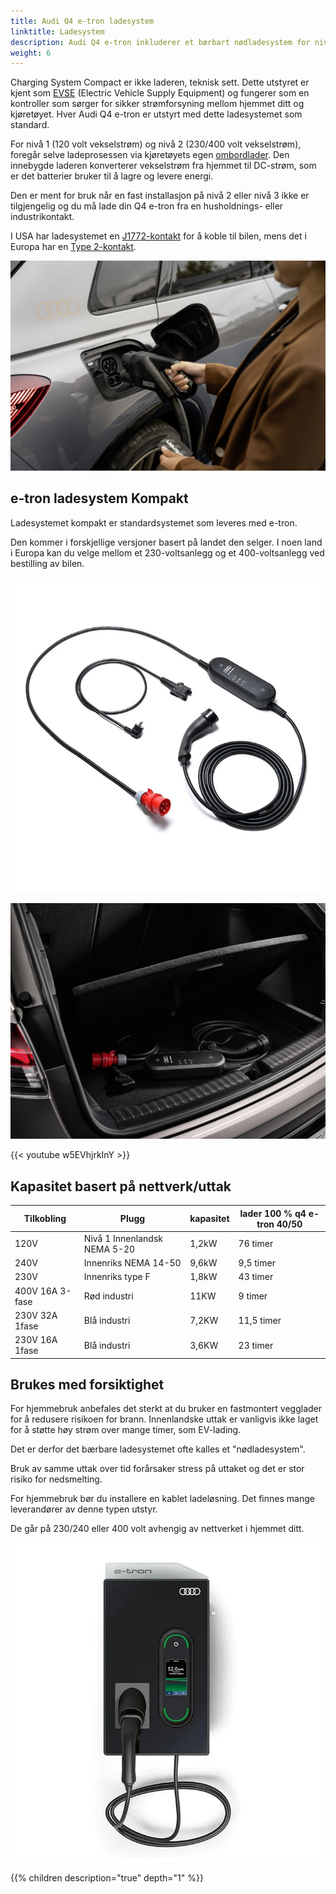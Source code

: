 ```yaml
---
title: Audi Q4 e-tron ladesystem
linktitle: Ladesystem
description: Audi Q4 e-tron inkluderer et bærbart nødladesystem for nivå 1 og nivå 2 lading. 
weight: 6
---
```


Charging System Compact er ikke laderen, teknisk sett. Dette utstyret er kjent som [EVSE](https://en.wikipedia.org/wiki/Charging_station) (Electric Vehicle Supply Equipment) og fungerer som en
kontroller som sørger for sikker strømforsyning mellom hjemmet ditt og kjøretøyet. Hver Audi Q4 e-tron er utstyrt med dette ladesystemet som standard.

For nivå 1 (120 volt vekselstrøm) og nivå 2 (230/400 volt vekselstrøm), foregår selve ladeprosessen via kjøretøyets egen [ombordlader](../onboardcharger/). Den innebygde laderen konverterer vekselstrøm fra hjemmet til
DC-strøm, som er det batterier bruker til å lagre og levere energi.

Den er ment for bruk når en fast installasjon på nivå 2 eller nivå 3 ikke er tilgjengelig og du må lade din Q4 e-tron fra en husholdnings- eller industrikontakt.

I USA har ladesystemet en [J1772-kontakt](https://en.wikipedia.org/wiki/SAE_J1772) for å koble til bilen, mens det i Europa har en [Type 2-kontakt](https://en.wikipedia.org/wiki/Type_2_connector).

![Ladeport](chargeport_right.jpg "Type 2 Ladeport")

## e-tron ladesystem Kompakt

Ladesystemet kompakt er standardsystemet som leveres med e-tron.

Den kommer i forskjellige versjoner basert på landet den selger. I noen land i Europa kan du velge
mellom et 230-voltsanlegg og et 400-voltsanlegg ved bestilling av bilen.

![Ladesystem](chargingsystemcompact2.jpg "Ladesystem kompakt")

![Ladesystem](chargingsystemcompact.jpg "Ladesystem kompakt")

{{< youtube w5EVhjrkInY >}}

## Kapasitet basert på nettverk/uttak

| Tilkobling | Plugg | kapasitet | lader 100 % q4 e-tron 40/50 |
| ------| ------| ---- |------- |
| 120V | Nivå 1 Innenlandsk NEMA 5-20 | 1,2kW | 76 timer |
| 240V | Innenriks NEMA 14-50 | 9,6kW | 9,5 timer |
| 230V | Innenriks type F | 1,8kW | 43 timer |
| 400V 16A 3-fase | Rød industri | 11KW | 9 timer |
| 230V 32A 1fase | Blå industri | 7,2KW | 11,5 timer |
| 230V 16A 1fase | Blå industri | 3,6KW | 23 timer |

## Brukes med forsiktighet

For hjemmebruk anbefales det sterkt at du bruker en fastmontert vegglader for å redusere risikoen for brann. Innenlandske uttak er vanligvis ikke laget for å støtte høy strøm over mange timer, som EV-lading.

Det er derfor det bærbare ladesystemet ofte kalles et "nødladesystem".

Bruk av samme uttak over tid forårsaker stress på uttaket og det er stor risiko for nedsmelting.

For hjemmebruk bør du installere en kablet ladeløsning. Det finnes mange leverandører av denne typen utstyr.

De går på 230/240 eller 400 volt avhengig av nettverket i hjemmet ditt.

![Audi veggboks](audiwallbox.jpg "Installer et fast nivå 2 ladesystem")

{{% children description="true" depth="1" %}}
